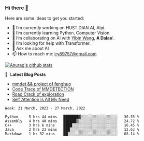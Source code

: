 ### Hi there 👋

<!--
**LRY89757/LRY89757** is a ✨ _special_ ✨ repository because its `README.md` (this file) appears on your GitHub profile.
-->
Here are some ideas to get you started:

- 🔭 I’m currently working on HUST.DIAN.AI, AIpi.
- 🌱 I’m currently learning Python, Computer Vision.
- 👯 I’m collaborating on AI with [Yibin Wang](https://github.com/flyleeee), **A Dalao**!.
- 🤔 I’m looking for help with Transformer.
- 💬 Ask me about AI
- 📫 How to reach me: lry89757@gmail.com
<!-- - 😄 Pronouns: ... -->
<!-- - ⚡ Fun fact: ... -->

[![Anurag's github stats](https://github-readme-stats.vercel.app/api?username=LRY89757)](https://github.com/anuraghazra/github-readme-stats)

📕 &nbsp;**Latest Blog Posts**
<!-- BLOG-POST-LIST:START -->
- [mmdet && project of fenghuo](https://lry89757.github.io/2021/11/09/mmdet-project-of-fenghuo/)
- [Code Trace of MMDETECTION](https://lry89757.github.io/2021/10/16/code-trace-of-mmdetection/)
- [Road Crack of exploration](https://lry89757.github.io/2021/10/04/lu-mian-lie-feng-shu-ju-ji-diao-yan/)
- [Self Attention Is All My Need](https://lry89757.github.io/2021/10/13/self-attention-is-all-my-need/)
<!-- - [God Mode in browsers: document.designMode = "on"](https://dev.to/gautamkrishnar/god-mode-in-browsers-document-designmode-on-2pmo) -->
<!-- BLOG-POST-LIST:END -->

<!--START_SECTION:waka-->
```text
Week: 21 March, 2022 - 27 March, 2022

Python     5 hrs 44 mins   ███████▓░░░░░░░░░░░░░░░░░   30.33 % 
Assembly   4 hrs 40 mins   ██████▒░░░░░░░░░░░░░░░░░░   24.72 % 
C++        3 hrs 6 mins    ████░░░░░░░░░░░░░░░░░░░░░   16.45 % 
Java       2 hrs 23 mins   ███░░░░░░░░░░░░░░░░░░░░░░   12.63 % 
Markdown   1 hr 32 mins    ██░░░░░░░░░░░░░░░░░░░░░░░   08.14 % 
```
<!--END_SECTION:waka-->

